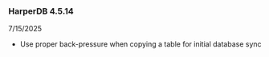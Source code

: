 ### HarperDB 4.5.14

7/15/2025

- Use proper back-pressure when copying a table for initial database sync
